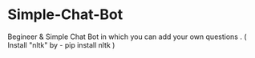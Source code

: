 # Simple-Chat-Bot
Begineer &amp; Simple Chat Bot in which you can add your own questions . ( Install "nltk" by - pip install nltk )
